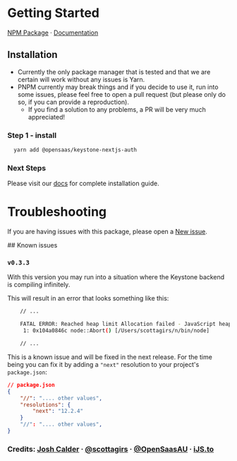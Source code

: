 
# **Getting Started**

[NPM Package](https://www.npmjs.com/package/keystone-6-oauth) · [Documentation](https://keystone-oauth.vercel.app/)

## **Installation**

- Currently the only package manager that is tested and that we are certain will work without any issues is Yarn.
- PNPM currently may break things and if you decide to use it, run into some issues, please feel free to open a pull request (but please only do so, if you can provide a reproduction).
  - If you find a solution to any problems, a PR will be very much appreciated!

### **Step 1 - install**

```bash
  yarn add @opensaas/keystone-nextjs-auth
```

### **Next Steps**

Please visit our [docs](https://keystone-oauth.vercel.app/) for complete installation guide.


# **Troubleshooting**

If you are having issues with this package, please open a [New issue](https://github.com/ijsto/keystone-plugins/issues/new).

## Known issues

### `v0.3.3`

With this version you may run into a situation where the Keystone backend is compiling infinitely.

This will result in an error that looks something like this:

```bash
    // ...

    FATAL ERROR: Reached heap limit Allocation failed - JavaScript heap out of memory
     1: 0x104a0846c node::Abort() [/Users/scottagirs/n/bin/node]

    // ...
```

This is a known issue and will be fixed in the next release. For the time being you can fix it by adding a `"next"` resolution to your project's `package.json`:

```json
// package.json
{
    "//": ".... other values",
    "resolutions": {
        "next": "12.2.4"
    }
    "//": ".... other values",
}
```

### Credits: [Josh Calder](https://github.com/borisno2) · [@scottagirs](https://twitter.com/scottagirs) · [@OpenSaasAU](https://github.com/OpenSaasAU) · [iJS.to](https://ijs.to)